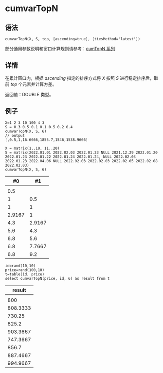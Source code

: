 # cumvarTopN

## 语法

`cumvarTopN(X, S, top, [ascending=true],
[tiesMethod='latest'])`

部分通用参数说明和窗口计算规则请参考：[cumTopN 系列](../themes/cumTopN.md)

## 详情

在累计窗口内，根据 *ascending* 指定的排序方式将 *X* 按照 *S*
进行稳定排序后，取前 *top* 个元素并计算方差。

返回值：DOUBLE 类型。

## 例子

```
X=1 2 3 10 100 4 3
S = 0.3 0.5 0.1 0.1 0.5 0.2 0.4
cumvarTopN(X, S, 6)
// output
[,0.5,1,16.6666,1855.7,1546,1538.9666]

X = matrix(1..10, 11..20)
S = matrix(2022.01.01 2022.02.03 2022.01.23 NULL 2021.12.29 2022.01.20 2022.01.23 2022.01.22 2022.01.24 2022.01.24, NULL 2022.02.03 2022.01.23 2022.04.06 NULL 2022.02.03 2022.02.03 2022.02.05 2022.02.08 2022.02.03)
cumvarTopN(X, S, 6)
```

| #0 | #1 |
| --- | --- |
|  |  |
| 0.5 |  |
| 1 | 0.5 |
| 1 | 1 |
| 2.9167 | 1 |
| 4.3 | 2.9167 |
| 5.6 | 4.3 |
| 6.8 | 5.6 |
| 6.8 | 7.7667 |
| 6.8 | 9.2 |

```
id=rand(10,10)
price=rand(100,10)
t=table(id, price)
select cumvarTopN(price, id, 6) as result from t
```

| result |
| --- |
|  |
| 800 |
| 808.3333 |
| 730.25 |
| 825.2 |
| 903.3667 |
| 747.3667 |
| 856.7 |
| 887.4667 |
| 994.9667 |

